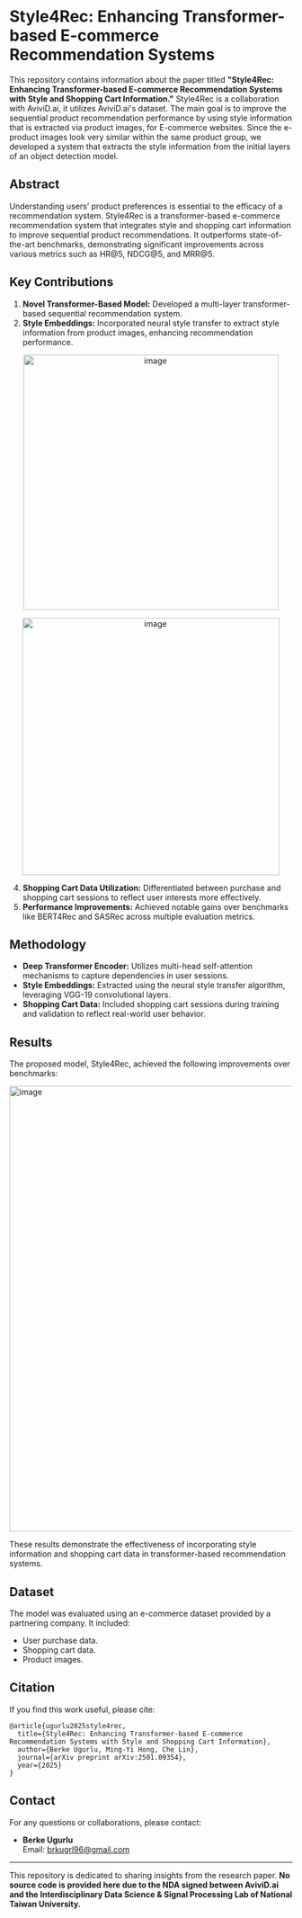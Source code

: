 # Style4Rec: Enhancing Transformer-based E-commerce Recommendation Systems

This repository contains information about the paper titled **"Style4Rec: Enhancing Transformer-based E-commerce Recommendation Systems with Style and Shopping Cart Information."**
Style4Rec is a collaboration with AviviD.ai, it utilizes AviviD.ai's dataset. The main goal is to improve the sequential product recommendation performance by using style information that is extracted via product images, for E-commerce websites. Since the e-product images look very similar within the same product group, we developed a system that extracts the style information from the initial layers of an object detection model. 

## Abstract

Understanding users’ product preferences is essential to the efficacy of a recommendation system. Style4Rec is a transformer-based e-commerce recommendation system that integrates style and shopping cart information to improve sequential product recommendations. It outperforms state-of-the-art benchmarks, demonstrating significant improvements across various metrics such as HR@5, NDCG@5, and MRR@5.

## Key Contributions

1. **Novel Transformer-Based Model:** Developed a multi-layer transformer-based sequential recommendation system.
2. **Style Embeddings:** Incorporated neural style transfer to extract style information from product images, enhancing recommendation performance.
<p align="center">
      <img width="454" alt="image" src="https://github.com/user-attachments/assets/f156ce48-56ce-4ef5-a953-0407554cc0b3" />
</p>
<p align="center">
      <img width="458" alt="image" src="https://github.com/user-attachments/assets/d9d6d3f7-e641-4d73-9b7b-b5ffcd673280" />
</p>
 


4. **Shopping Cart Data Utilization:** Differentiated between purchase and shopping cart sessions to reflect user interests more effectively.
5. **Performance Improvements:** Achieved notable gains over benchmarks like BERT4Rec and SASRec across multiple evaluation metrics.

## Methodology

- **Deep Transformer Encoder:** Utilizes multi-head self-attention mechanisms to capture dependencies in user sessions.
- **Style Embeddings:** Extracted using the neural style transfer algorithm, leveraging VGG-19 convolutional layers.
- **Shopping Cart Data:** Included shopping cart sessions during training and validation to reflect real-world user behavior.

## Results

The proposed model, Style4Rec, achieved the following improvements over benchmarks:

<img width="793" alt="image" src="https://github.com/user-attachments/assets/4b950cdb-22bd-4aad-a43a-4c18b9f06adc" />

These results demonstrate the effectiveness of incorporating style information and shopping cart data in transformer-based recommendation systems.

## Dataset

The model was evaluated using an e-commerce dataset provided by a partnering company. It included:
- User purchase data.
- Shopping cart data.
- Product images.

## Citation

If you find this work useful, please cite:

```
@article{ugurlu2025style4rec,
  title={Style4Rec: Enhancing Transformer-based E-commerce Recommendation Systems with Style and Shopping Cart Information},
  author={Berke Ugurlu, Ming-Yi Hong, Che Lin},
  journal={arXiv preprint arXiv:2501.09354},
  year={2025}
}
```

## Contact

For any questions or collaborations, please contact:
- **Berke Ugurlu**  
  Email: brkugrl96@gmail.com

---

This repository is dedicated to sharing insights from the research paper.  **No source code is provided here due to the NDA signed between AviviD.ai and the Interdisciplinary Data Science & Signal Processing Lab of National Taiwan University.**
